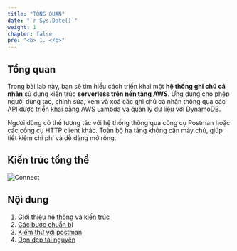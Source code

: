 ```yaml
---
title: "TỔNG QUAN" 
date: "`r Sys.Date()`" 
weight: 1 
chapter: false 
pre: "<b> 1. </b>" 
---
```


## Tổng quan

Trong bài lab này, bạn sẽ tìm hiểu cách triển khai một **hệ thống ghi chú cá nhân** sử dụng kiến trúc **serverless trên nền tảng AWS**. Ứng dụng cho phép người dùng tạo, chỉnh sửa, xem và xoá các ghi chú cá nhân thông qua các API được triển khai bằng AWS Lambda và quản lý dữ liệu với DynamoDB.

Người dùng có thể tương tác với hệ thống thông qua công cụ Postman hoặc các công cụ HTTP client khác. Toàn bộ hạ tầng không cần máy chủ, giúp tiết kiệm chi phí và dễ dàng mở rộng.

## Kiến trúc tổng thể

![Connect](/images/3.connect/11.png)

## Nội dung

1. [Giới thiệu hệ thống và kiến trúc](../1-Introduce/)  
2. [Các bước chuẩn bị](../2-Prerequiste/)  
3. [Kiểm thử với postman](../3-Accessibilitytoinstances/)  
4. [Dọn dẹp tài nguyên](../4-cleanup/)